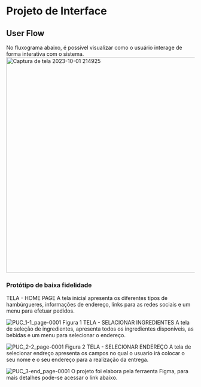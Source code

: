 
# Projeto de Interface

## User Flow
No fluxograma abaixo, é possível visualizar como o usuário interage de forma interativa com o sistema.
<img width="575" alt="Captura de tela 2023-10-01 214925" src="https://github.com/ICEI-PUC-Minas-PMV-ADS/pmv-ads-2023-2-e1-proj-web-t3-grupo-02/assets/145210886/b4a038bf-914c-4506-8686-7e56f0810be2">

### Protótipo de baixa fidelidade
TELA - HOME PAGE
A tela inicial apresenta os diferentes tipos de hambúrgueres, informações de endereço, links para as redes sociais e um menu para efetuar pedidos.

![PUC_1-1_page-0001](https://github.com/ICEI-PUC-Minas-PMV-ADS/pmv-ads-2023-2-e1-proj-web-t3-grupo-02/assets/145210886/d32ac675-0c4c-4c00-bec4-6dc921b3d959)
Figura 1
TELA - SELACIONAR INGREDIENTES
A tela de seleção de ingredientes, apresenta todos os ingredientes disponíveis, as bebidas e um menu para selecionar o endereço.

![PUC_2-2_page-0001](https://github.com/ICEI-PUC-Minas-PMV-ADS/pmv-ads-2023-2-e1-proj-web-t3-grupo-02/assets/145210886/10fade5c-3fdf-4f86-88d2-1e5084079f83)
Figura 2
TELA - SELECIONAR ENDEREÇO
A tela de selecionar endreço apresenta os campos no qual o usuario irá colocar o seu nome e o seu endereço para a realização da entrega.

![PUC_3-end_page-0001](https://github.com/ICEI-PUC-Minas-PMV-ADS/pmv-ads-2023-2-e1-proj-web-t3-grupo-02/assets/145210886/ee116aa2-f3a9-483f-878c-ca439e4ddc67)
O projeto foi elabora pela ferraenta Figma, para mais detalhes pode-se acessar o link abaixo.



